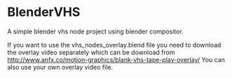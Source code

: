 # BlenderVHS
A simple blender vhs node project using blender compositor.

If you want to use the vhs_nodes_overlay.blend file you need to download the overlay video separately
which can be download from http://www.anfx.co/motion-graphics/blank-vhs-tape-play-overlay/
You can also use your own overlay video file.
